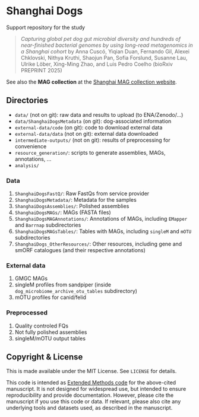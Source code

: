 # Shanghai Dogs

Support repository for the study

> _Capturing global pet dog gut microbial diversity and hundreds of
> near-finished bacterial genomes by using long-read metagenomics in a Shanghai
> cohort_ by Anna Cuscó, Yiqian Duan, Fernando Gil, Alexei Chklovski, Nithya
> Kruthi, Shaojun Pan, Sofia Forslund, Susanne Lau, Ulrike  Löber, Xing-Ming
> Zhao, and Luis Pedro Coelho (bioRxiv PREPRINT 2025)


See also the **MAG collection** at the [Shanghai MAG collection
website](https://sh-dog-mags.big-data-biology.org/).


## Directories

- `data/` (not on git): raw data and results to upload (to ENA/Zenodo/...)
- `data/ShanghaiDogsMetadata` (on git): dog-associated information
- `external-data/code` (on git): code to download external data
- `external-data/data` (not on git): external data downloaded
- `intermediate-outputs/` (not on git): results of preprocessing for convenience
- `resource_generation/`: scripts to generate assemblies, MAGs, annotations, ...
- `analysis/`


### Data

1. `ShanghaiDogsFastQ/`: Raw FastQs from service provider 
2. `ShanghaiDogsMetadata/`: Metadata for the samples
3. `ShanghaiDogsAssemblies/`: Polished assemblies
4. `ShanghaiDogsMAGs/`: MAGs (FASTA files)
5. `ShanghaiDogsMAGAnnotations/`: Annotations of MAGs, including `EMapper` and `Barrnap` subdirectories
6. `ShanghaiDogsMAGsTables/`: Tables with MAGs, including `singleM` and `mOTU` subdirectories
7. `ShanghaiDogs_OtherResources/`: Other resources, including gene and smORF catalogues (and their respective annotations)

### External data

1. GMGC MAGs
2. singleM profiles from sandpiper (inside `dog_microbiome_archive_otu_tables` subdirectory)
3. mOTU profiles for canid/felid

### Preprocessed

1. Quality controled FQs
2. Not fully polished assemblies
3. singleM/mOTU output tables

## Copyright & License

This is made available under the MIT License. See `LICENSE` for details.

This code is intended as [Extended Methods
code](https://doi.org/10.1371/journal.pcbi.1011920) for the above-cited
manuscript. It is not designed for widespread use, but intended to ensure
reproducibility and provide documentation. However, please cite the manuscript
if you use this code or data. If relevant, please also cite any underlying
tools and datasets used, as described in the manuscript.

